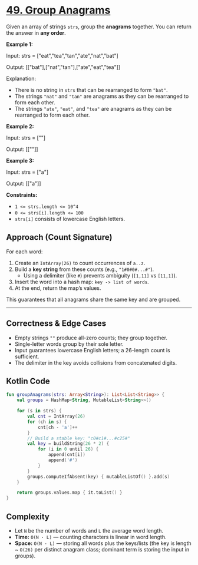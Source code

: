 # [49. Group Anagrams](https://leetcode.com/problems/group-anagrams/description/?envType=study-plan-v2&envId=top-interview-150)

Given an array of strings `strs`, group the **anagrams** together. You can return the answer in **any order**.

**Example 1:**

<div class="example-block">

Input: strs = ["eat","tea","tan","ate","nat","bat"]

Output: [["bat"],["nat","tan"],["ate","eat","tea"]]

Explanation:

- There is no string in `strs` that can be rearranged to form `"bat"`.
- The strings `"nat"` and `"tan"` are anagrams as they can be rearranged to form each other.
- The strings `"ate"`, `"eat"`, and `"tea"` are anagrams as they can be rearranged to form each other.
</div>

**Example 2:**

<div class="example-block">

Input: strs = [""]

Output: [[""]]
</div>

**Example 3:**

<div class="example-block">

Input: strs = ["a"]

Output: [["a"]]
</div>

**Constraints:**
- `1 <= strs.length <= 10^4`
- `0 <= strs[i].length <= 100`
- `strs[i]` consists of lowercase English letters.

## Approach (Count Signature)
For each word:
1. Create an `IntArray(26)` to count occurrences of `a..z`.
2. Build a **key string** from these counts (e.g., `"1#0#0#...#"`).  
   - Using a delimiter (like `#`) prevents ambiguity (`[1,11]` vs `[11,1]`).
3. Insert the word into a hash map: `key -> list of words`.
4. At the end, return the map’s values.

This guarantees that all anagrams share the same key and are grouped.

---

## Correctness & Edge Cases
- Empty strings `""` produce all-zero counts; they group together.
- Single-letter words group by their sole letter.
- Input guarantees lowercase English letters; a 26-length count is sufficient.
- The delimiter in the key avoids collisions from concatenated digits.

## Kotlin Code
```kotlin
fun groupAnagrams(strs: Array<String>): List<List<String>> {
    val groups = HashMap<String, MutableList<String>>()

    for (s in strs) {
        val cnt = IntArray(26)
        for (ch in s) {
            cnt[ch - 'a']++
        }
        // Build a stable key: "c0#c1#...#c25#"
        val key = buildString(26 * 2) {
            for (i in 0 until 26) {
                append(cnt[i])
                append('#')
            }
        }
        groups.computeIfAbsent(key) { mutableListOf() }.add(s)
    }

    return groups.values.map { it.toList() }
}
```

## Complexity
- Let `N` be the number of words and `L` the average word length.
- **Time:** `O(N · L)` — counting characters is linear in word length.
- **Space:** `O(N · L)` — storing all words plus the keys/lists (the key is length ~ `O(26)` per distinct anagram class; dominant term is storing the input in groups).
